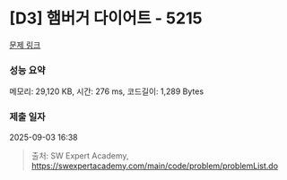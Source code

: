 # [D3] 햄버거 다이어트 - 5215 

[문제 링크](https://swexpertacademy.com/main/code/problem/problemDetail.do?contestProbId=AWT-lPB6dHUDFAVT) 

### 성능 요약

메모리: 29,120 KB, 시간: 276 ms, 코드길이: 1,289 Bytes

### 제출 일자

2025-09-03 16:38



> 출처: SW Expert Academy, https://swexpertacademy.com/main/code/problem/problemList.do